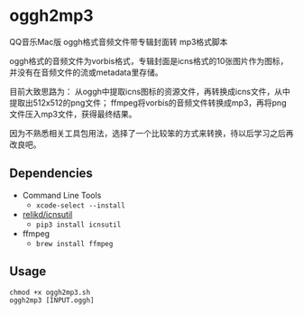 # oggh2mp3

QQ音乐Mac版 oggh格式音频文件带专辑封面转 mp3格式脚本

oggh格式的音频文件为vorbis格式，专辑封面是icns格式的10张图片作为图标，并没有在音频文件的流或metadata里存储。

目前大致思路为：
从oggh中提取icns图标的资源文件，再转换成icns文件，从中提取出512x512的png文件；
ffmpeg将vorbis的音频文件转换成mp3，再将png文件压入mp3文件，获得最终结果。

因为不熟悉相关工具包用法，选择了一个比较笨的方式来转换，待以后学习之后再改良吧。

## Dependencies

- Command Line Tools
  - `xcode-select --install`
- [relikd/icnsutil](https://github.com/relikd/icnsutil)
  - `pip3 install icnsutil`
- ffmpeg
  - `brew install ffmpeg`

## Usage
```shell
chmod +x oggh2mp3.sh
oggh2mp3 [INPUT.oggh]
```
